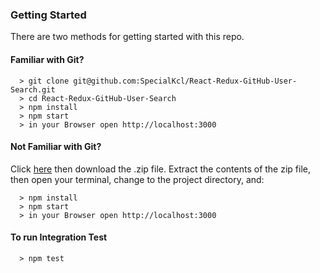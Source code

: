 ### Getting Started

There are two methods for getting started with this repo.

#### Familiar with Git?

```
  > git clone git@github.com:SpecialKcl/React-Redux-GitHub-User-Search.git
  > cd React-Redux-GitHub-User-Search
  > npm install
  > npm start
  > in your Browser open http://localhost:3000
```

#### Not Familiar with Git?
Click [here](https://github.com/SpecialKcl/React-Redux-GitHub-User-Search.git) then download the .zip file.  Extract the contents of the zip file, then open your terminal, change to the project directory, and:

```
  > npm install
  > npm start
  > in your Browser open http://localhost:3000
```

#### To run Integration Test
```
  > npm test
